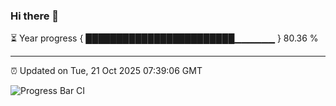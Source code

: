 ### Hi there 👋

⏳ Year progress { ████████████████████████▁▁▁▁▁▁ } 80.36 %

---

⏰ Updated on Tue, 21 Oct 2025 07:39:06 GMT

![Progress Bar CI](https://github.com/IshwaranRudhara/GIT-ACTION/workflows/Progress%20Bar%20CI/badge.svg)
